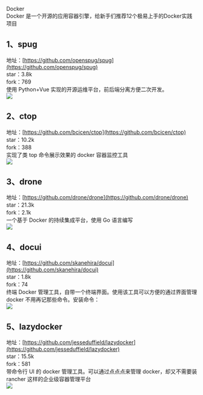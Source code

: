 Docker<br />Docker 是一个开源的应用容器引擎，给新手们推荐12个极易上手的Docker实践项目
<a name="XWu34"></a>
## 1、spug
地址：[https://github.com/openspug/spug](https://github.com/openspug/spug)<br />star：3.8k<br />fork：769<br />使用 Python+Vue 实现的开源运维平台，前后端分离方便二次开发。<br />![](https://cdn.nlark.com/yuque/0/2023/gif/396745/1679221184222-e01a4b3b-9e56-48c7-bd28-9524f3fc2313.gif#averageHue=%231e495d&clientId=u893d0f8f-884f-4&from=paste&id=uf6f5fcf0&originHeight=300&originWidth=639&originalType=url&ratio=2.5&rotation=0&showTitle=false&status=done&style=none&taskId=u06bddde9-5ed6-4476-9658-b6e40566058&title=)
<a name="JlHYg"></a>
## 2、ctop
地址：[https://github.com/bcicen/ctop](https://github.com/bcicen/ctop)<br />star：10.2k<br />fork：388<br />实现了类 top 命令展示效果的 docker 容器监控工具<br />![](https://cdn.nlark.com/yuque/0/2023/gif/396745/1679221184126-4fb615d3-fa1a-4793-b5c5-4344d094a2d6.gif#averageHue=%23333133&clientId=u893d0f8f-884f-4&from=paste&id=u9f4f7f6a&originHeight=221&originWidth=638&originalType=url&ratio=2.5&rotation=0&showTitle=false&status=done&style=none&taskId=u01e13a5f-e884-43ee-bc75-4404c65fa86&title=)
<a name="jjdfx"></a>
## 3、drone
地址：[https://github.com/drone/drone](https://github.com/drone/drone)<br />star：21.3k<br />fork：2.1k<br />一个基于 Docker 的持续集成平台，使用 Go 语言编写<br />![](https://cdn.nlark.com/yuque/0/2023/png/396745/1679221184137-cff4ac25-4ad4-4fe1-923a-acf78e866c53.png#averageHue=%23c4c4c4&clientId=u893d0f8f-884f-4&from=paste&id=u7fa8d103&originHeight=457&originWidth=720&originalType=url&ratio=2.5&rotation=0&showTitle=false&status=done&style=none&taskId=uac1c4889-dd2a-452f-9d23-55838962c2c&title=)
<a name="UcBvw"></a>
## 4、docui
地址：[https://github.com/skanehira/docui](https://github.com/skanehira/docui)<br />star：1.8k<br />fork：74<br />终端 Docker 管理工具，自带一个终端界面。使用该工具可以方便的通过界面管理 docker 不用再记那些命令。安装命令：<br />![](https://cdn.nlark.com/yuque/0/2023/png/396745/1679221184100-97817678-e9c7-4180-ab17-085c40b50eae.png#averageHue=%231b2e2a&clientId=u893d0f8f-884f-4&from=paste&id=ucc4b4f97&originHeight=856&originWidth=937&originalType=url&ratio=2.5&rotation=0&showTitle=false&status=done&style=none&taskId=uc804bc81-8feb-4c91-9b3c-c56ab736e86&title=)
<a name="qIxMr"></a>
## 5、lazydocker
地址：[https://github.com/jesseduffield/lazydocker](https://github.com/jesseduffield/lazydocker)<br />star：15.5k<br />fork：581<br />带命令行 UI 的 docker 管理工具。可以通过点点点来管理 docker，却又不需要装 rancher 这样的企业级容器管理平台<br />![](https://cdn.nlark.com/yuque/0/2023/png/396745/1679221184112-3112e4f8-ca83-4518-a456-e8f90992516d.png#averageHue=%23070707&clientId=u893d0f8f-884f-4&from=paste&id=u98563447&originHeight=404&originWidth=720&originalType=url&ratio=2.5&rotation=0&showTitle=false&status=done&style=none&taskId=u2c3ceb9d-5113-46e2-b533-97c9360f7b4&title=)
